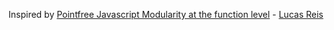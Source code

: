 Inspired by [Pointfree Javascript Modularity at the function level](http://lucasmreis.github.io/blog/pointfree-javascript/) - [Lucas Reis](https://github.com/lucasmreis)